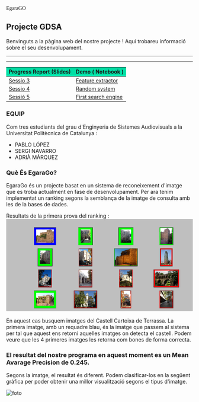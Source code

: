 <font face="Comic Sans MS"> EgaraGO</font>
## Projecte GDSA

Benvinguts a la pàgina web del nostre projecte !
Aquí trobareu informació sobre el seu desenvolupament.

***

***  

<table> 
        <thead>
        <tr>
              <th BGCOLOR="#01DFA5">Progress Report (Slides)</th>
              <th BGCOLOR="#01DFA5">Demo ( Notebook )</th>
           </tr>
           </thead>
           <tbody >
           <tr>
              <td><a href="https://docs.google.com/presentation/d/1UeMRaRQHtqzRAGYTKyew4l1ZVFne8FykBzHa77rgHTE/edit#slide=id.p" > Sessio 3</a> </td>
              <td> <a href= "https://github.com/gdsa-upc/EgaraGO/blob/master/Sessio3/PrimerScript.ipynb2"> Feature extractor</a> </td>
          </tr>
          <tr>
              <td><a href="https://docs.google.com/presentation/d/1FElw3wB09kewor5mdKbvPPm-bbtXHXuGJ7aZfIRPLeA/edit#slide=id.g19dadb106c_0_59" > Sessio 4</a></td>
              <td> <a href="https://github.com/gdsa-upc/EgaraGO/tree/master/Sessio4" >Random system </a></td>
          </tr>
          <tr>
              <td><a href="https://docs.google.com/presentation/d/1fBsOT1efNTmQegLOExFy2-xjiymivh_vvsCnBiclJPw/edit#slide=id.g1a029ee159_2_22" > Sessió 5 </a></td>
              <td> <a href="https://github.com/gdsa-upc/EgaraGO/blob/master/Sessio5/sesion5.ipynb">First search engine</a></td>
          </tr>
          </tbody>
        </table>
   
### **EQUIP** 
Com tres estudiants del grau d'Enginyeria de Sistemes Audiovisuals a la Universitat Politècnica de Catalunya :

* PABLO LÓPEZ 
* SERGI NAVARRO 
* ADRIÀ MÁRQUEZ


### **Què És EgaraGo?**

EgaraGo és un projecte basat en un sistema de reconeixement d'imatge que es troba actualment en fase de desenvolupament.
Per ara tenim implementat un ranking segons la semblança de la imatge de consulta amb les de la bases de dades. 

Resultats de la primera prova del ranking :
![foto](https://github.com/gdsa-upc/EgaraGO/blob/gh-pages/images/Pantallazo-2016-12-09%2011-37-16.png?raw=true)

En aquest cas busquem imatges del Castell Cartoixa de Terrassa. La primera imatge, amb un requadre blau, és la imatge que passem al sistema per tal que aquest ens retorni aquelles imatges on detecta el castell. Podem veure que les 4 primeres imatges les retorna com bones de forma correcta. 


### El resultat del nostre programa en aquest moment es un Mean Avarage Precision de 0.245. 
Segons la imatge, el resultat és diferent. Podem clasificar-los en la següent gràfica per poder obtenir una millor visualització segons el tipus d'imatge. 

![foto](https://docs.google.com/spreadsheets/d/1OnbUrFNhETZjiK-OAHjWkv1bwQO96-jM7g7kfyJuSY4/pubhtml)
